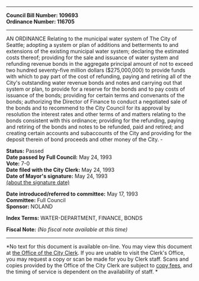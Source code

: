 * * * * *  
  
**Council Bill Number: [](#h0)[](#h2)109693**   
**Ordinance Number: 116705**  
  
* * * * *  
  
AN ORDINANCE Relating to the municipal water system of The City of Seattle; adopting a system or plan of additions and betterments to and extensions of the existing municipal water system; declaring the estimated costs thereof; providing for the sale and issuance of water system and refunding revenue bonds in the aggregate principal amount of not to exceed two hundred seventy-five million dollars ($275,000,000) to provide funds with which to pay part of the cost of refunding, paying and retiring all of the City's outstanding water revenue bonds and notes and carrying out that system or plan, to provide for a reserve for the bonds and to pay costs of issuance of the bonds; providing for certain terms and convenants of the bonds; authorizing the Director of Finance to conduct a negotiated sale of the bonds and to recommend to the City Council for its approval by resolution the interest rates and other terms of and matters relating to the bonds consistent with this ordinance; providing for the refunding, paying and retiring of the bonds and notes to be refunded, paid and retired; and creating certain accounts and subaccounts of the City and providing for the deposit therein of bond proceeds and other money of the City. -  
  
**Status:** Passed   
**Date passed by Full Council:** May 24, 1993   
**Vote:** 7-0   
**Date filed with the City Clerk:** May 24, 1993   
**Date of Mayor's signature:** May 24, 1993   
[(about the signature date)](/~public/approvaldate.htm)   
  
  
**Date introduced/referred to committee:** May 17, 1993   
**Committee:** Full Council   
**Sponsor:** NOLAND   
  
**Index Terms:** WATER-DEPARTMENT, FINANCE, BONDS  
  
**Fiscal Note:** *(No fiscal note available at this time)*  
  
* * * * *  
  
*No text for this document is available on-line. You may view this document at [the Office of the City Clerk](http://www.seattle.gov/leg/clerk/contactUs.htm). If you are unable to visit the Clerk's Office, you may request a copy or scan be made for you by Clerk staff. Scans and copies provided by the Office of the City Clerk are subject to [copy fees](http://clerk.seattle.gov/~public/clerkfees.htm), and the timing of service is dependent on the availability of staff. *  
  
  
